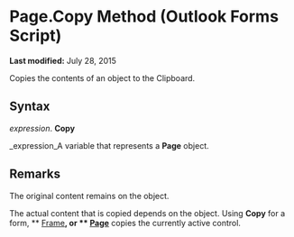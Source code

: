 
# Page.Copy Method (Outlook Forms Script)

 **Last modified:** July 28, 2015

Copies the contents of an object to the Clipboard.

## Syntax

 _expression_. **Copy**

 _expression_A variable that represents a  **Page** object.


## Remarks

The original content remains on the object.

The actual content that is copied depends on the object. Using  **Copy** for a form, ** [Frame](5fb494d3-8e00-852a-c361-0e99358b1ce8.md)**, or  ** [Page](836941c3-c768-151a-65a5-41c71493033a.md)** copies the currently active control.

